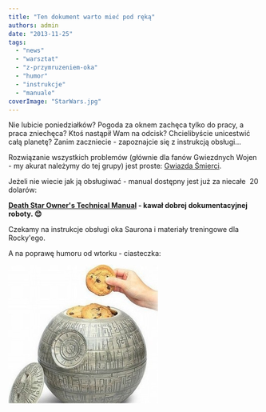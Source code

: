 ```yaml
---
title: "Ten dokument warto mieć pod ręką"
authors: admin
date: "2013-11-25"
tags:
  - "news"
  - "warsztat"
  - "z-przymruzeniem-oka"
  - "humor"
  - "instrukcje"
  - "manuale"
coverImage: "StarWars.jpg"
---
```


Nie lubicie poniedziałków? Pogoda za oknem zachęca tylko do pracy, a praca
zniechęca? Ktoś nastąpił Wam na odcisk? Chcielibyście unicestwić całą planetę?
Zanim zaczniecie - zapoznajcie się z instrukcją obsługi...

Rozwiązanie wszystkich problemów (głównie dla fanów Gwiezdnych Wojen - my akurat
należymy do tej grupy) jest proste:
[Gwiazda Śmierci](http://pl.wikipedia.org/wiki/Gwiazda_%C5%9Amierci).

Jeżeli nie wiecie jak ją obsługiwać - manual dostępny jest już za niecałe  20
dolarów:

**[Death Star Owner's Technical Manual](http://www.amazon.com/dp/0804176612?tag=rebelscumcom) -
kawał dobrej dokumentacyjnej roboty. 😊**

Czekamy na instrukcje obsługi oka Saurona i materiały treningowe dla Rocky'ego.

A na poprawę humoru od wtorku - ciasteczka:

[![GwiazdaSmierci](images/GwiazdaSmierci-300x278.jpg)](http://techwriter.pl/wp-content/uploads/2013/11/GwiazdaSmierci.jpg)
